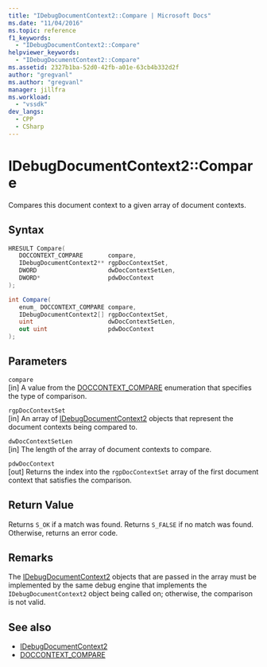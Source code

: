```yaml
---
title: "IDebugDocumentContext2::Compare | Microsoft Docs"
ms.date: "11/04/2016"
ms.topic: reference
f1_keywords:
  - "IDebugDocumentContext2::Compare"
helpviewer_keywords:
  - "IDebugDocumentContext2::Compare"
ms.assetid: 2327b1ba-52d0-42fb-a01e-63cb4b332d2f
author: "gregvanl"
ms.author: "gregvanl"
manager: jillfra
ms.workload:
  - "vssdk"
dev_langs:
  - CPP
  - CSharp
---
```

# IDebugDocumentContext2::Compare
Compares this document context to a given array of document contexts.

## Syntax

```cpp
HRESULT Compare( 
   DOCCONTEXT_COMPARE       compare,
   IDebugDocumentContext2** rgpDocContextSet,
   DWORD                    dwDocContextSetLen,
   DWORD*                   pdwDocContext
);
```

```csharp
int Compare( 
   enum_ DOCCONTEXT_COMPARE compare,
   IDebugDocumentContext2[] rgpDocContextSet,
   uint                     dwDocContextSetLen,
   out uint                 pdwDocContext
);
```

## Parameters
`compare`\
[in] A value from the [DOCCONTEXT_COMPARE](../../../extensibility/debugger/reference/doccontext-compare.md) enumeration that specifies the type of comparison.

`rgpDocContextSet`\
[in] An array of [IDebugDocumentContext2](../../../extensibility/debugger/reference/idebugdocumentcontext2.md) objects that represent the document contexts being compared to.

`dwDocContextSetLen`\
[in] The length of the array of document contexts to compare.

`pdwDocContext`\
[out] Returns the index into the `rgpDocContextSet` array of the first document context that satisfies the comparison.

## Return Value
 Returns `S_OK` if a match was found. Returns `S_FALSE` if no match was found. Otherwise, returns an error code.

## Remarks
 The [IDebugDocumentContext2](../../../extensibility/debugger/reference/idebugdocumentcontext2.md) objects that are passed in the array must be implemented by the same debug engine that implements the `IDebugDocumentContext2` object being called on; otherwise, the comparison is not valid.

## See also
- [IDebugDocumentContext2](../../../extensibility/debugger/reference/idebugdocumentcontext2.md)
- [DOCCONTEXT_COMPARE](../../../extensibility/debugger/reference/doccontext-compare.md)